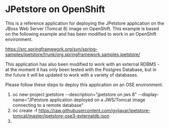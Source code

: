 # JPetstore on OpenShift

This is a reference application for deploying the JPetstore application on the JBoss Web Server (Tomcat 8) image on OpenShift. This example is based on the following example and has been modified to work in an OpenShift environment.

https://src.springframework.org/svn/spring-samples/jpetstore/trunk/org.springframework.samples.jpetstore/

This application has also been modified to work with an external RDBMS - at the moment it has only been tested with the Postgres Database, but in the future it will be updated to work with a variety of databases. 

Please follow these steps to deploy this application on an OSE environment.

1. oc new-project jpetstore --description="jpetstore on jws 8" --display-name="JPetstore application deployed on a JWS/Tomcat image connecting to a remote database" 
2. oc create -f https://raw.githubusercontent.com/gvijayar/jpetstore-tomcat/master/jpetstore-ose3-externaldb.json
3. 



